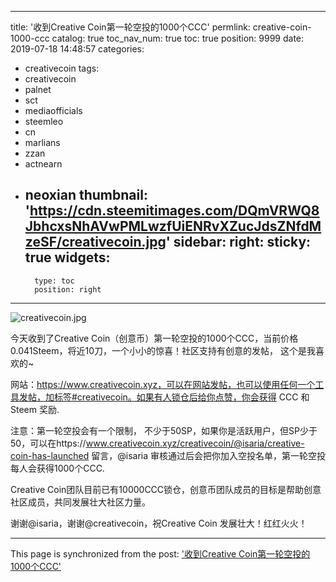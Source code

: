 
---
title: '收到Creative Coin第一轮空投的1000个CCC'
permlink: creative-coin-1000-ccc
catalog: true
toc_nav_num: true
toc: true
position: 9999
date: 2019-07-18 14:48:57
categories:
- creativecoin
tags:
- creativecoin
- palnet
- sct
- mediaofficials
- steemleo
- cn
- marlians
- zzan
- actnearn
- neoxian
thumbnail: 'https://cdn.steemitimages.com/DQmVRWQ8JbhcxsNhAVwPMLwzfUiENRvXZucJdsZNfdMzeSF/creativecoin.jpg'
sidebar:
    right:
        sticky: true
widgets:
    -
        type: toc
        position: right
---


![creativecoin.jpg](https://cdn.steemitimages.com/DQmVRWQ8JbhcxsNhAVwPMLwzfUiENRvXZucJdsZNfdMzeSF/creativecoin.jpg)

今天收到了Creative Coin（创意币）第一轮空投的1000个CCC，当前价格0.041Steem，将近10刀，一个小小的惊喜！社区支持有创意的发帖， 这个是我喜欢的~

网站：https://www.creativecoin.xyz，可以在网站发帖，也可以使用任何一个工具发帖，加标签#creativecoin。如果有人锁仓后给你点赞，你会获得 CCC 和 Steem 奖励.

注意：第一轮空投会有一个限制， 不少于50SP，如果你是活跃用户，但SP少于50，可以在https://www.creativecoin.xyz/creativecoin/@isaria/creative-coin-has-launched  留言，@isaria 审核通过后会把你加入空投名单，第一轮空投每人会获得1000个CCC.

Creative Coin团队目前已有10000CCC锁仓，创意币团队成员的目标是帮助创意社区成员，共同发展壮大社区力量。

谢谢@isaria，谢谢@creativecoin，祝Creative Coin 发展壮大！红红火火！

- - -

This page is synchronized from the post: ['收到Creative Coin第一轮空投的1000个CCC'](https://steemit.com/@andrewma/creative-coin-1000-ccc)
